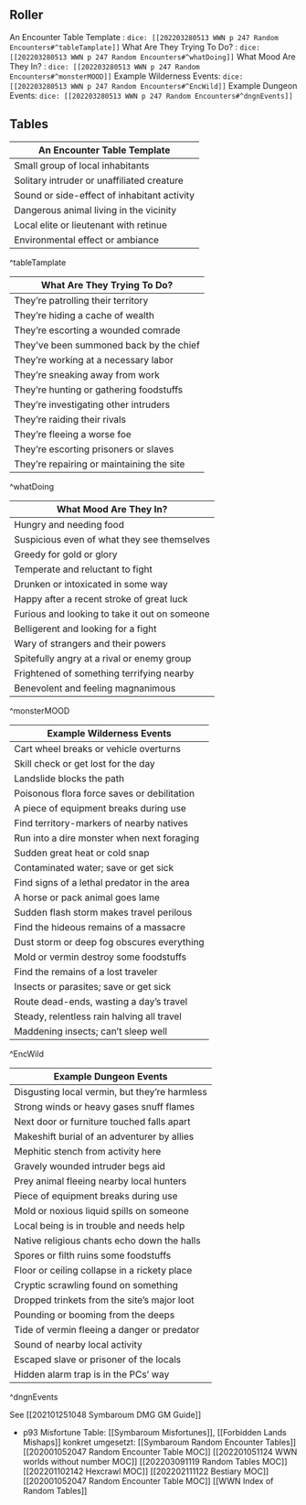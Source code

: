 ## Roller
An Encounter Table Template  : `dice: [[202203280513 WWN p 247 Random Encounters#^tableTamplate]]`
What Are They Trying To Do?  : `dice: [[202203280513 WWN p 247 Random Encounters#^whatDoing]]`
What Mood Are They In? : `dice: [[202203280513 WWN p 247 Random Encounters#^monsterMOOD]]`
Example Wilderness Events: `dice: [[202203280513 WWN p 247 Random Encounters#^EncWild]]`
Example Dungeon Events: `dice: [[202203280513 WWN p 247 Random Encounters#^dngnEvents]]`

## Tables

| An Encounter Table Template                 |
| ------------------------------------------- |
| Small group of local inhabitants            |
| Solitary intruder or unaffiliated creature  |
| Sound or side-effect of inhabitant activity |
| Dangerous animal living in the vicinity     |
| Local elite or lieutenant with retinue      |
| Environmental effect or ambiance            |
^tableTamplate

| What Are They Trying To Do?               |
| ----------------------------------------- |
| They’re patrolling their territory        |
| They’re hiding a cache of wealth          |
| They’re escorting a wounded comrade       |
| They’ve been summoned back by the chief   |
| They’re working at a necessary labor      |
| They’re sneaking away from work           |
| They’re hunting or gathering foodstuffs   |
| They’re investigating other intruders     |
| They’re raiding their rivals              |
| They’re fleeing a worse foe               |
| They’re escorting prisoners or slaves     |
| They’re repairing or maintaining the site |
^whatDoing

 
| What Mood Are They In?                        |
| --------------------------------------------- |
| Hungry and needing food                       |
| Suspicious even of what they see themselves   |
| Greedy for gold or glory                      |
| Temperate and reluctant to fight              |
| Drunken or intoxicated in some way            |
| Happy after a recent stroke of great luck     |
| Furious and looking to take it out on someone |
| Belligerent and looking for a fight           |
| Wary of strangers and their powers            |
| Spitefully angry at a rival or enemy group    |
| Frightened of something terrifying nearby     |
| Benevolent and feeling magnanimous            |
^monsterMOOD

 
| Example Wilderness Events                   |
| ------------------------------------------- |
| Cart wheel breaks or vehicle overturns      |
| Skill check or get lost for the day         |
| Landslide blocks the path                   |
| Poisonous flora force saves or debilitation |
| A piece of equipment breaks during use      |
| Find territory-markers of nearby natives    |
| Run into a dire monster when next foraging  |
| Sudden great heat or cold snap              |
| Contaminated water; save or get sick        |
| Find signs of a lethal predator in the area |
| A horse or pack animal goes lame            |
| Sudden flash storm makes travel perilous    |
| Find the hideous remains of a massacre      |
| Dust storm or deep fog obscures everything  |
| Mold or vermin destroy some foodstuffs      |
| Find the remains of a lost traveler         |
| Insects or parasites; save or get sick      |
| Route dead-ends, wasting a day’s travel     |
| Steady, relentless rain halving all travel  |
| Maddening insects; can’t sleep well         |

^EncWild

 
| Example Dungeon Events                        |
| --------------------------------------------- |
| Disgusting local vermin, but they’re harmless |
| Strong winds or heavy gases snuff flames      |
| Next door or furniture touched falls apart    |
| Makeshift burial of an adventurer by allies   |
| Mephitic stench from activity here            |
| Gravely wounded intruder begs aid             |
| Prey animal fleeing nearby local hunters      |
| Piece of equipment breaks during use          |
| Mold or noxious liquid spills on someone      |
| Local being is in trouble and needs help      |
| Native religious chants echo down the halls   |
| Spores or filth ruins some foodstuffs         |
| Floor or ceiling collapse in a rickety place  |
| Cryptic scrawling found on something          |
| Dropped trinkets from the site’s major loot   |
| Pounding or booming from the deeps            |
| Tide of vermin fleeing a danger or predator   |
| Sound of nearby local activity                |
| Escaped slave or prisoner of the locals       |
| Hidden alarm trap is in the PCs’ way          |
^dngnEvents


See [[202101251048 Symbaroum DMG GM Guide]]
- p93 Misfortune Table:  [[Symbaroum Misfortunes]], [[Forbidden Lands Mishaps]]
konkret umgesetzt: [[Symbaroum Random Encounter Tables]]
[[202001052047 Random Encounter Table MOC]]
[[202201051124 WWN worlds without number MOC]]
[[202203091119 Random Tables MOC]]
[[202201102142 Hexcrawl MOC]]
[[202202111122 Bestiary MOC]]
[[202001052047 Random Encounter Table MOC]]
[[WWN Index of Random Tables]]